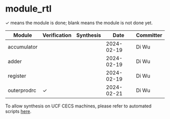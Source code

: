 # module_rtl

&check; means the module is done; blank means the module is not done yet.

|Module|Verification|Synthesis|Date|Committer|
|---|---|---|---|---|
|accumulator|||2024-02-19|Di Wu|
|adder|||2024-02-19|Di Wu|
|register|||2024-02-19|Di Wu|
|outerprodrc|&check;||2024-02-21|Di Wu|

To allow synthesis on UCF CECS machines, please refer to automated scripts [here](https://github.com/UNARY-Lab/Tools/tree/main/script-auto-syn-pr-ucf-cecs).
